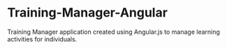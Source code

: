 # Training-Manager-Angular
Training Manager application created using Angular.js to manage learning activities for individuals.
